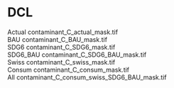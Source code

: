 # DCL

Actual                   contaminant_C_actual_mask.tif<br />
BAU                       contaminant_C_BAU_mask.tif<br />
SDG6                     contaminant_C_SDG6_mask.tif<br />
SDG6_BAU         contaminant_C_SDG6_BAU_mask.tif<br />
Swiss                     contaminant_C_swiss_mask.tif<br />
Consum               contaminant_C_consum_mask.tif<br />
All                           contaminant_C_consum_swiss_SDG6_BAU_mask.tif<br />
